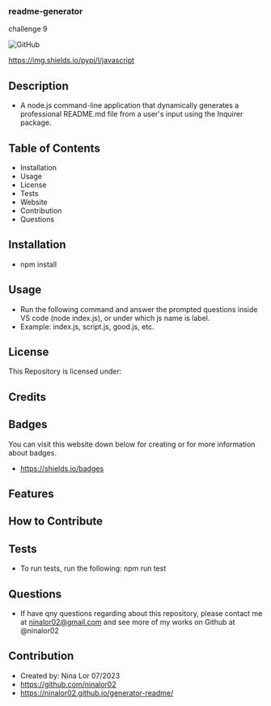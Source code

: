 ### readme-generator
challenge 9

![GitHub](https://img.shields.io/github/license/:ninalor/:generator-readme)


https://img.shields.io/pypi/l/javascript


## Description

* A node.js command-line application that dynamically generates a professional README.md file from a user's input using the Inquirer package.

## Table of Contents

* Installation
* Usage
* License
* Tests
* Website
* Contribution
* Questions

## Installation

- npm install

## Usage

- Run the following command and answer the prompted questions inside VS code (node index.js), or under which js name is label. 
- Example: index.js, script.js, good.js, etc.

## License

 This Repository is licensed under: 

## Credits


## Badges
You can visit this website down below for creating or for more information about badges.
- https://shields.io/badges
## Features

## How to Contribute

## Tests

- To run tests, run the following: npm run test


## Questions

- If have qny questions regarding about this repository, please contact me at ninalor02@gmail.com and see more of my works on Github at @ninalor02


## Contribution
- Created by: Nina Lor 07/2023
- https://github.com/ninalor02
- https://ninalor02.github.io/generator-readme/
